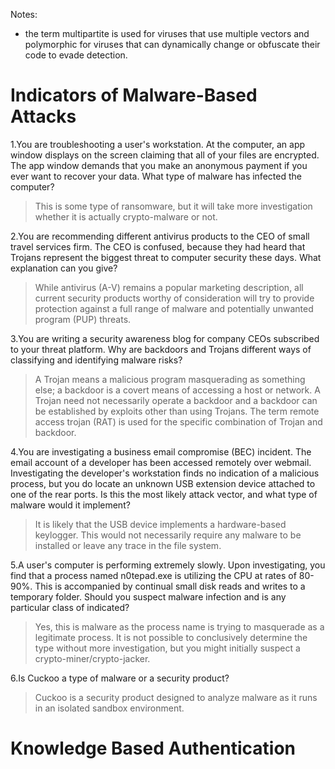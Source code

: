 
Notes: 
  - the term multipartite is used for viruses that use multiple vectors and polymorphic for viruses that can dynamically change or obfuscate their code to evade detection.

# Indicators of Malware-Based Attacks

1.You are troubleshooting a user's workstation. At the computer, an app window displays on the screen claiming that all of your files are encrypted. The app window demands that you make an anonymous payment if you ever want to recover your data. What type of malware has infected the computer?

 > This is some type of ransomware, but it will take more investigation whether it is actually crypto-malware or not.

2.You are recommending different antivirus products to the CEO of small travel services firm. The CEO is confused, because they had heard that Trojans represent the biggest threat to computer security these days. What explanation can you give?

 > While antivirus (A-V) remains a popular marketing description, all current security products worthy of consideration will try to provide protection against a full range of malware and potentially unwanted program (PUP) threats.

3.You are writing a security awareness blog for company CEOs subscribed to your threat platform. Why are backdoors and Trojans different ways of classifying and identifying malware risks?

 > A Trojan means a malicious program masquerading as something else; a backdoor is a covert means of accessing a host or network. A Trojan need not necessarily operate a backdoor and a backdoor can be established by exploits other than using Trojans. The term remote access trojan (RAT) is used for the specific combination of Trojan and backdoor.

4.You are investigating a business email compromise (BEC) incident. The email account of a developer has been accessed remotely over webmail. Investigating the developer's workstation finds no indication of a malicious process, but you do locate an unknown USB extension device attached to one of the rear ports. Is this the most likely attack vector, and what type of malware would it implement?

 > It is likely that the USB device implements a hardware-based keylogger. This would not necessarily require any malware to be installed or leave any trace in the file system.

5.A user's computer is performing extremely slowly. Upon investigating, you find that a process named n0tepad.exe is utilizing the CPU at rates of 80-90%. This is accompanied by continual small disk reads and writes to a temporary folder. Should you suspect malware infection and is any particular class of indicated?

 > Yes, this is malware as the process name is trying to masquerade as a legitimate process. It is not possible to conclusively determine the type without more investigation, but you might initially suspect a crypto-miner/crypto-jacker.

6.Is Cuckoo a type of malware or a security product?

 > Cuckoo is a security product designed to analyze malware as it runs in an isolated sandbox environment.


# Knowledge Based Authentication
